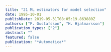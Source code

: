 ```yaml
---
title: "21 ML estimators for model selection"
date: 1995-10-01
publishDate: 2019-05-31T08:05:19.863880Z
authors: ["F. Gustafsson", "H. Hjalmarsson"]
publication_types: ["2"]
abstract: ""
featured: false
publication: "*Automatica*"
---
```


